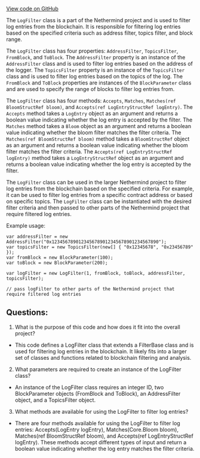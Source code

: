 [View code on GitHub](https://github.com/nethermindeth/nethermind/Nethermind.Facade/Filters/LogFilter.cs)

The `LogFilter` class is a part of the Nethermind project and is used to filter log entries from the blockchain. It is responsible for filtering log entries based on the specified criteria such as address filter, topics filter, and block range. 

The `LogFilter` class has four properties: `AddressFilter`, `TopicsFilter`, `FromBlock`, and `ToBlock`. The `AddressFilter` property is an instance of the `AddressFilter` class and is used to filter log entries based on the address of the logger. The `TopicsFilter` property is an instance of the `TopicsFilter` class and is used to filter log entries based on the topics of the log. The `FromBlock` and `ToBlock` properties are instances of the `BlockParameter` class and are used to specify the range of blocks to filter log entries from.

The `LogFilter` class has four methods: `Accepts`, `Matches`, `Matches(ref BloomStructRef bloom)`, and `Accepts(ref LogEntryStructRef logEntry)`. The `Accepts` method takes a `LogEntry` object as an argument and returns a boolean value indicating whether the log entry is accepted by the filter. The `Matches` method takes a `Bloom` object as an argument and returns a boolean value indicating whether the bloom filter matches the filter criteria. The `Matches(ref BloomStructRef bloom)` method takes a `BloomStructRef` object as an argument and returns a boolean value indicating whether the bloom filter matches the filter criteria. The `Accepts(ref LogEntryStructRef logEntry)` method takes a `LogEntryStructRef` object as an argument and returns a boolean value indicating whether the log entry is accepted by the filter.

The `LogFilter` class can be used in the larger Nethermind project to filter log entries from the blockchain based on the specified criteria. For example, it can be used to filter log entries from a specific contract address or based on specific topics. The `LogFilter` class can be instantiated with the desired filter criteria and then passed to other parts of the Nethermind project that require filtered log entries. 

Example usage:

```
var addressFilter = new AddressFilter("0x1234567890123456789012345678901234567890");
var topicsFilter = new TopicsFilter(new[] { "0x12345678", "0x23456789" });
var fromBlock = new BlockParameter(100);
var toBlock = new BlockParameter(200);

var logFilter = new LogFilter(1, fromBlock, toBlock, addressFilter, topicsFilter);

// pass logFilter to other parts of the Nethermind project that require filtered log entries
```
## Questions: 
 1. What is the purpose of this code and how does it fit into the overall project?
- This code defines a LogFilter class that extends a FilterBase class and is used for filtering log entries in the blockchain. It likely fits into a larger set of classes and functions related to blockchain filtering and analysis.

2. What parameters are required to create an instance of the LogFilter class?
- An instance of the LogFilter class requires an integer ID, two BlockParameter objects (FromBlock and ToBlock), an AddressFilter object, and a TopicsFilter object.

3. What methods are available for using the LogFilter to filter log entries?
- There are four methods available for using the LogFilter to filter log entries: Accepts(LogEntry logEntry), Matches(Core.Bloom bloom), Matches(ref BloomStructRef bloom), and Accepts(ref LogEntryStructRef logEntry). These methods accept different types of input and return a boolean value indicating whether the log entry matches the filter criteria.